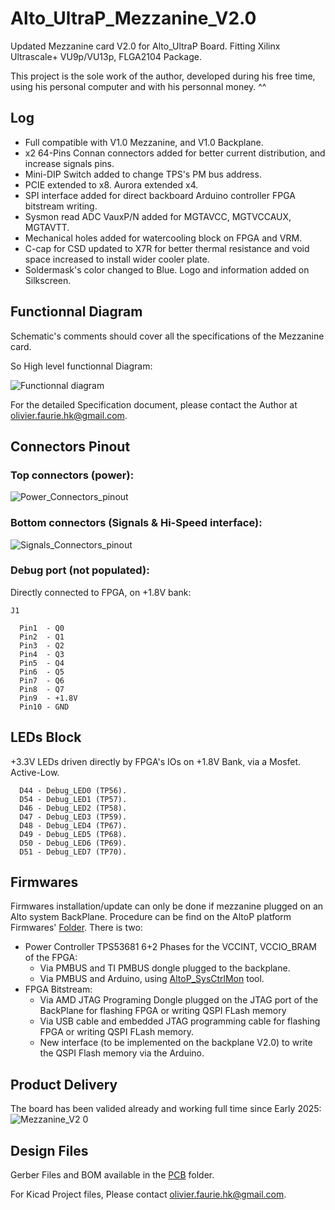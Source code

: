 # Alto_UltraP_Mezzanine_V2.0
Updated Mezzanine card V2.0 for Alto_UltraP Board.
Fitting Xilinx Ultrascale+ VU9p/VU13p, FLGA2104 Package. 

This project is the sole work of the author, developed during his free time, using his personal computer and with his personnal money. ^^

## Log
- Full compatible with V1.0 Mezzanine, and V1.0 Backplane.
- x2 64-Pins Connan connectors added for better current distribution, and increase signals pins.
- Mini-DIP Switch added to change TPS's PM bus address.
- PCIE extended to x8. Aurora extended x4.
- SPI interface added for direct backboard Arduino controller FPGA bitstream writing.
- Sysmon read ADC VauxP/N added for MGTAVCC, MGTVCCAUX, MGTAVTT. 
- Mechanical holes added for watercooling block on FPGA and VRM.
- C-cap for CSD updated to X7R for better thermal resistance and void space increased to install wider cooler plate. 
- Soldermask's color changed to Blue. Logo and information added on Silkscreen.


## Functionnal Diagram

Schematic's comments should cover all the specifications of the Mezzanine card. 

So High level functionnal Diagram:

![Functionnal diagram](https://github.com/user-attachments/assets/de3472aa-66f2-4ac5-90fc-c60a2c354b5f)

For the detailed Specification document, please contact the Author at  [olivier.faurie.hk@gmail.com](olivier.faurie.hk@gmail.com).

## Connectors Pinout

### Top connectors (power):
![Power_Connectors_pinout](https://github.com/user-attachments/assets/4e53e351-56f5-4b88-be38-f49f8134b5ce)


### Bottom connectors (Signals & Hi-Speed interface):
![Signals_Connectors_pinout](https://github.com/user-attachments/assets/aba93dd3-d2cf-459c-aa6f-54e08342bde9)

### Debug port (not populated):
Directly connected to FPGA, on +1.8V bank:
```
J1

  Pin1  - Q0
  Pin2  - Q1
  Pin3  - Q2
  Pin4  - Q3
  Pin5  - Q4
  Pin6  - Q5
  Pin7  - Q6
  Pin8  - Q7
  Pin9  - +1.8V
  Pin10 - GND
```

## LEDs Block
+3.3V LEDs driven directly by FPGA's IOs on +1.8V Bank, via a Mosfet. Active-Low.
```
  D44 - Debug_LED0 (TP56).
  D54 - Debug_LED1 (TP57).
  D46 - Debug_LED2 (TP58).
  D47 - Debug_LED3 (TP59).
  D48 - Debug_LED4 (TP67).
  D49 - Debug_LED5 (TP68).
  D50 - Debug_LED6 (TP69).
  D51 - Debug_LED7 (TP70).
```
## Firmwares

Firmwares installation/update can only be done if mezzanine plugged on an Alto system BackPlane. Procedure can be find on the AltoP platform Firmwares' [Folder](https://github.com/OlivierHK/Alto_UltraP_Board_V1.0/tree/main/Firmwares). There is two:

- Power Controller TPS53681 6+2 Phases for the VCCINT, VCCIO_BRAM of the FPGA:
  - Via PMBUS and TI PMBUS dongle plugged to the backplane.
  - Via PMBUS and Arduino, using [AltoP_SysCtrlMon](https://github.com/OlivierHK/AltoP_SysCtrlMon) tool. 
- FPGA Bitstream:
  - Via AMD JTAG Programing Dongle plugged on the JTAG port of the BackPlane for flashing FPGA or writing QSPI FLash memory
  - Via USB cable and embedded JTAG programming cable for flashing FPGA or writing QSPI FLash memory.
  - New interface (to be implemented on the backplane V2.0) to write the QSPI Flash memory via the Arduino.

## Product Delivery

The board has been valided already and working full time since Early 2025:
![Mezzanine_V2 0](https://github.com/user-attachments/assets/6f760b17-e291-44ea-aef2-f8fb70d67586)

## Design Files

Gerber Files and BOM available in the [PCB](https://github.com/OlivierHK/Alto_UltraP_Mezzanine_V2.0/tree/main/PCB) folder.

For Kicad Project files, Please contact [olivier.faurie.hk@gmail.com](olivier.faurie.hk@gmail.com).

